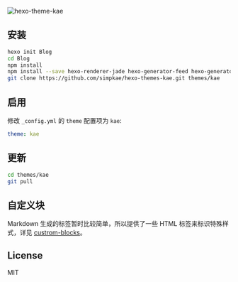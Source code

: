 ![hexo-theme-kae](http://i12.tietuku.com/ad8d1df7702a0a53s.png)

## 安装

``` bash
hexo init Blog
cd Blog
npm install
npm install --save hexo-renderer-jade hexo-generator-feed hexo-generator-sitemap hexo-browsersync
git clone https://github.com/simpkae/hexo-themes-kae.git themes/kae
```

## 启用

修改 `_config.yml` 的 `theme` 配置项为 `kae`:

```yaml
theme: kae
```

## 更新

``` bash
cd themes/kae
git pull
```

## 自定义块

Markdown 生成的标签暂时比较简单，所以提供了一些 HTML 标签来标识特殊样式，详见 [custrom-blocks](https://github.com/SimpKae/hexo-themes-kae/blob/master/doc/custom-blocks.md)。

## License

MIT
